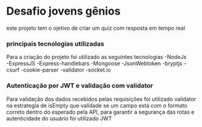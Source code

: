 # Desafio jovens gênios

este projeto tem o ojetivo de criar um quiz com resposta em tempo real 

### principais tecnologias utilizadas

Para a criação do projeto foi utilizado as seguintes tecnologias
-NodeJs<br/>
-ExpressJS
-Express-handlebars
-Mongoose
-JsonWebtoken
-bryptjs
-csurf
-cookie-parser
-validator
-socket.io

### Autenticação por JWT e validação com validator

Para validação dos dados recebidos pelas requisições foi utilizado validator na estrategia de isEmpty que validade se um campo está com o formato correto dentro do esperado pela API, para garantir a segurança das rotas e autenticidade do usuário foi utilizado JWT 
